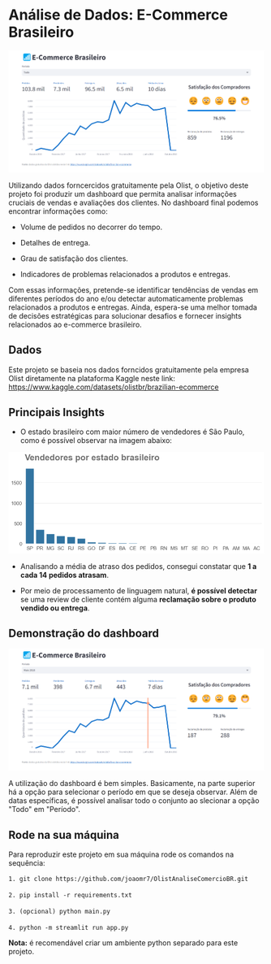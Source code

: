 # Análise de Dados: E-Commerce Brasileiro

![Dashboard](img/dashboard_screenshot_1.png)

Utilizando dados forncercidos gratuitamente pela Olist, o objetivo deste projeto foi produzir um dashboard que permita analisar informações cruciais de vendas e avaliações dos clientes. No dashboard final podemos encontrar informações como:

* Volume de pedidos no decorrer do tempo.

* Detalhes de entrega.

* Grau de satisfação dos clientes.

* Indicadores de problemas relacionados a produtos e entregas.

Com essas informações, pretende-se identificar tendências de vendas em diferentes períodos do ano e/ou detectar automaticamente problemas relacionados a produtos e entregas. Ainda, espera-se uma melhor tomada de decisões estratégicas para solucionar desafios e fornecer insights relacionados ao e-commerce brasileiro.

## Dados

Este projeto se baseia nos dados forncidos gratuitamente pela empresa Olist diretamente na plataforma Kaggle neste link: <https://www.kaggle.com/datasets/olistbr/brazilian-ecommerce>

## Principais Insights

* O estado brasileiro com maior número de vendedores é São Paulo, como é possível observar na imagem abaixo:

![Dashboard](img/vendedores_por_estado_br.png)

* Analisando a média de atraso dos pedidos, consegui constatar que **1 a cada 14 pedidos atrasam**.

* Por meio de processamento de linguagem natural, **é possível detectar** se uma review de cliente contém alguma **reclamação sobre o produto vendido ou entrega**.

## Demonstração do dashboard

![Dashboard](img/dashboard_screenshot_2.png)

A utilização do dashboard é bem simples. Basicamente, na parte superior há a opção para selecionar o período em que se deseja observar. Além de datas específicas, é possível analisar todo o conjunto ao slecionar a opção "Todo" em "Período".

## Rode na sua máquina

Para reproduzir este projeto em sua máquina rode os comandos na sequência:

```text
1. git clone https://github.com/joaomr7/OlistAnaliseComercioBR.git

2. pip install -r requirements.txt

3. (opcional) python main.py

4. python -m streamlit run app.py
```

**Nota:** é recomendável criar um ambiente python separado para este projeto.
